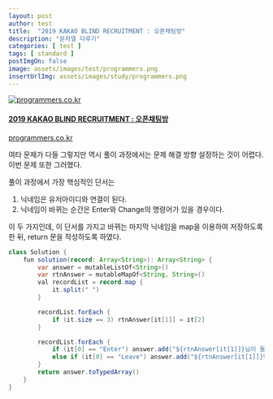 ```yaml
---
layout: post
author: test
title:  "2019 KAKAO BLIND RECRUITMENT : 오픈채팅방"
description: "문자열 다루기"
categories: [ test ]
tags: [ standard ]
postImgOn: false
image: assets/images/test/programmers.png
insertUrlImg: assets/images/study/programmers.png
---
```


<div class="card h-100 my-u-padding"><div class="insertcover"><a target="_blank" class="text-dark" href="https://programmers.co.kr/learn/courses/30/lessons/42888"><div class=""><img class="inserturl" src="{{site.baseurl}}/{{ page.insertUrlImg}}" alt="programmers.co.kr"/></div><div class="insert-img-body"><h4 class="insert-img-title">2019 KAKAO BLIND RECRUITMENT : 오픈채팅방</h4><p class="insert-img-description">programmers.co.kr</p></div></a></div></div>


여타 문제가 다들 그렇지만 역시 풀이 과정에서는 문제 해결 방향 설정하는 것이 어렵다.
이번 문제 또한 그러했다. 

풀이 과정에서 가장 핵심적인 단서는

1. 닉네임은 유저아이디와 연결이 된다.
2. 닉네임이 바뀌는 순간은 Enter와 Change의 명령어가 있을 경우이다.

이 두 가지인데, 이 단서를 가지고 바뀌는 마지막 닉네임을 map을 이용하여 저장하도록 한 뒤, return 문을 작성하도록 하였다.

```java
class Solution {
    fun solution(record: Array<String>): Array<String> {
        var answer = mutableListOf<String>()
        var rtnAnswer = mutableMapOf<String, String>()
        val recordList = record.map {
            it.split(" ")
        }

        recordList.forEach {
            if (it.size == 3) rtnAnswer[it[1]] = it[2]
        }

        recordList.forEach {
            if (it[0] == "Enter") answer.add("${rtnAnswer[it[1]]}님이 들어왔습니다.")
            else if (it[0] == "Leave") answer.add("${rtnAnswer[it[1]]}님이 나갔습니다.")
        }
        return answer.toTypedArray()
    }
}
```